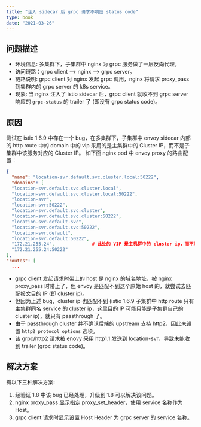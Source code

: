 ```yaml
---
title: "注入 sidecar 后 grpc 请求不响应 status code"
type: book
date: "2021-03-26"
---
```


## 问题描述

* 环境信息: 多集群下，子集群中 nginx 为 grpc 服务做了一层反向代理。
* 访问链路：grpc client --> nginx --> grpc server。
* 链路说明: grpc client 对 nginx 发起 grpc 调用，nginx 将请求 proxy_pass 到集群内的 grpc server 的 k8s service。
* 现象: 当 nginx 注入了 istio sidecar 后，grpc client 就收不到 grpc server 响应的 `grpc-status` 的 trailer 了 (即没有 grpc status code)。

## 原因

测试在 istio 1.6.9 中存在一个 bug，在多集群下，子集群中 envoy sidecar 内部的 http route 中的 domain 中的 vip 采用的是主集群中的 Cluster IP，而不是子集群中该服务对应的 Cluster IP。 如下面 nginx pod 中 envoy proxy 的路由配置：

```json
{
  "name": "location-svr.default.svc.cluster.local:50222",
  "domains": [
  "location-svr.default.svc.cluster.local",
  "location-svr.default.svc.cluster.local:50222",
  "location-svr",
  "location-svr:50222",
  "location-svr.default.svc.cluster",
  "location-svr.default.svc.cluster:50222",
  "location-svr.default.svc",
  "location-svr.default.svc:50222",
  "location-svr.default",
  "location-svr.default:50222",
  "172.21.255.24",              # 此处的 VIP 是主机群中的 cluster ip，而不是子集群中的 cluster ip
  "172.21.255.24:50222"
],
"routes": [
  ...
```

* grpc client 发起请求时带上的 host 是 nginx 的域名地址，被 nginx proxy_pass 时带上了，但 envoy 是匹配不到这个原始 host 的，就尝试去匹配报文目的 IP (即 cluster ip)。
* 但因为上述 bug，cluster ip 也匹配不到 (istio 1.6.9 子集群中 http route 只有主集群同名 service 的 cluster ip，这里目的 IP 可能只能是子集群自己的 cluster ip)，就只有 paasthrough 了。
* 由于 passthrough cluster 并不确认后端的 upstream 支持 http2，因此未设置 `http2_protocol_options` 选项。
* 该 grpc/http2 请求被 enovy 采用 http1.1 发送到 location-svr，导致未能收到 trailer (grpc status code)。

## 解决方案

有以下三种解决方案:
1. 经验证 1.8 中该 bug 已经处理，升级到 1.8 可以解决该问题。
2. nginx proxy_pass 显示指定 proxy_set_header，使用 service 名称作为 Host。
3. grpc client 请求时显示设置 Host Header 为 grpc server 的 service 名称。